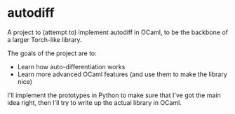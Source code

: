 # autodiff

A project to (attempt to) implement autodiff in OCaml, to be the backbone of a larger Torch-like library.

The goals of the project are to:
- Learn how auto-differentiation works
- Learn more advanced OCaml features (and use them to make the library nice)

I'll implement the prototypes in Python to make sure that I've got the main idea right, then I'll try to write up the actual library in OCaml.
